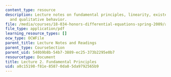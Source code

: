 ```yaml
---
content_type: resource
description: Lecture notes on fundamental principles, linearity, existence and uniqueness,
  and qualitative behavior.
file: /media/courses/18-034-honors-differential-equations-spring-2009/a8c15198f81e85870da85da9792565b9_MIT18_034s09_lec02.pdf
file_type: application/pdf
learning_resource_types: []
ocw_type: OCWFile
parent_title: Lecture Notes and Readings
parent_type: CourseSection
parent_uid: 540b9b8b-54b7-3889-ec25-373b2295e0b7
resourcetype: Document
title: Lecture 2. Fundamental Principles
uid: a8c15198-f81e-8587-0da8-5da9792565b9
---
```

